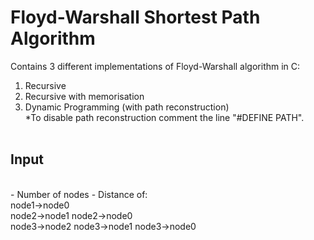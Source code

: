 # Floyd-Warshall Shortest Path Algorithm

Contains 3 different implementations of Floyd-Warshall algorithm in C:

1. Recursive
2. Recursive with memorisation
3. Dynamic Programming (with path reconstruction)
 <br/>*To disable path reconstruction comment the line "#DEFINE PATH".
 <br/><br/>
 ## Input
 <br/>
  -  Number of nodes
  -  Distance of: 
  <br/> node1->node0
  <br/> node2->node1   node2->node0
  <br/> node3->node2   node3->node1   node3->node0 


 

